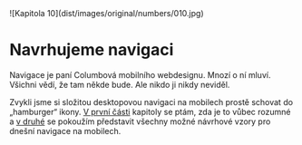 <div class="new-page" markdown="1">
![Kapitola 10](dist/images/original/numbers/010.jpg)
</div>

# Navrhujeme navigaci 

Navigace je paní Columbová mobilního webdesignu. Mnozí o ní mluví. Všichni vědí, že tam někde bude. Ale nikdo ji nikdy neviděl. 

Zvykli jsme si složitou desktopovou navigaci na mobilech prostě schovat do „hamburger“ ikony. [V první části](mobilni-navigace-hamburger.md) kapitoly se ptám, zda je to vůbec rozumné a [v druhé](responzivni-navigace.md) se pokoužím představit všechny možné návrhové vzory pro dnešní navigace na mobilech. 
